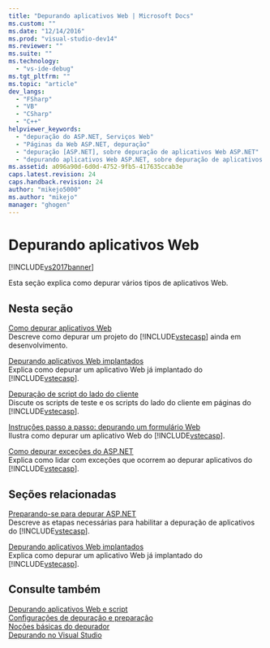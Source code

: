 ```yaml
---
title: "Depurando aplicativos Web | Microsoft Docs"
ms.custom: ""
ms.date: "12/14/2016"
ms.prod: "visual-studio-dev14"
ms.reviewer: ""
ms.suite: ""
ms.technology: 
  - "vs-ide-debug"
ms.tgt_pltfrm: ""
ms.topic: "article"
dev_langs: 
  - "FSharp"
  - "VB"
  - "CSharp"
  - "C++"
helpviewer_keywords: 
  - "depuração do ASP.NET, Serviços Web"
  - "Páginas da Web ASP.NET, depuração"
  - "depuração [ASP.NET], sobre depuração de aplicativos Web ASP.NET"
  - "depurando aplicativos Web ASP.NET, sobre depuração de aplicativos Web ASP.NET"
ms.assetid: a096a90d-6d0d-4752-9fb5-417635ccab3e
caps.latest.revision: 24
caps.handback.revision: 24
author: "mikejo5000"
ms.author: "mikejo"
manager: "ghogen"
---
```

# Depurando aplicativos Web
[!INCLUDE[vs2017banner](../code-quality/includes/vs2017banner.md)]

Esta seção explica como depurar vários tipos de aplicativos Web.  
  
## Nesta seção  
 [Como depurar aplicativos Web](../debugger/how-to-debug-web-applications.md)  
 Descreve como depurar um projeto do [!INCLUDE[vstecasp](../code-quality/includes/vstecasp_md.md)] ainda em desenvolvimento.  
  
 [Depurando aplicativos Web implantados](../debugger/debugging-deployed-web-applications.md)  
 Explica como depurar um aplicativo Web já implantado do [!INCLUDE[vstecasp](../code-quality/includes/vstecasp_md.md)].  
  
 [Depuração de script do lado do cliente](../debugger/client-side-script-debugging.md)  
 Discute os scripts de teste e os scripts do lado do cliente em páginas do [!INCLUDE[vstecasp](../code-quality/includes/vstecasp_md.md)].  
  
 [Instruções passo a passo: depurando um formulário Web](../debugger/walkthrough-debugging-a-web-form.md)  
 Ilustra como depurar um aplicativo Web do [!INCLUDE[vstecasp](../code-quality/includes/vstecasp_md.md)].  
  
 [Como depurar exceções do ASP.NET](../debugger/how-to-debug-aspnet-exceptions.md)  
 Explica como lidar com exceções que ocorrem ao depurar aplicativos do [!INCLUDE[vstecasp](../code-quality/includes/vstecasp_md.md)].  
  
## Seções relacionadas  
 [Preparando\-se para depurar ASP.NET](../debugger/preparing-to-debug-aspnet.md)  
 Descreve as etapas necessárias para habilitar a depuração de aplicativos do [!INCLUDE[vstecasp](../code-quality/includes/vstecasp_md.md)].  
  
 [Depurando aplicativos Web implantados](../debugger/debugging-deployed-web-applications.md)  
 Explica como depurar um aplicativo Web já implantado do [!INCLUDE[vstecasp](../code-quality/includes/vstecasp_md.md)].  
  
## Consulte também  
 [Depurando aplicativos Web e script](../debugger/debugging-web-applications-and-script.md)   
 [Configurações de depuração e preparação](../debugger/debugger-settings-and-preparation.md)   
 [Noções básicas do depurador](../debugger/debugger-basics.md)   
 [Depurando no Visual Studio](../debugger/debugging-in-visual-studio.md)